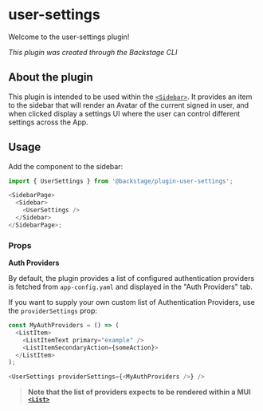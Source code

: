 # user-settings

Welcome to the user-settings plugin!

_This plugin was created through the Backstage CLI_

## About the plugin

This plugin is intended to be used within the [`<Sidebar>`](https://backstage.io/storybook/?path=/story/sidebar--sample-sidebar). It provides an item to the sidebar that will render an Avatar of the current signed in user, and when clicked display a settings UI where the user can control different settings across the App.

## Usage

Add the component to the sidebar:

```ts
import { UserSettings } from '@backstage/plugin-user-settings';

<SidebarPage>
  <Sidebar>
    <UserSettings />
  </Sidebar>
</SidebarPage>;
```

### Props

**Auth Providers**

By default, the plugin provides a list of configured authentication providers is fetched from `app-config.yaml` and displayed in the "Auth Providers" tab.

If you want to supply your own custom list of Authentication Providers, use the `providerSettings` prop:

```ts
const MyAuthProviders = () => (
  <ListItem>
    <ListItemText primary="example" />
    <ListItemSecondaryAction={someAction}>
  </ListItem>
);

<UserSettings providerSettings={<MyAuthProviders />} />
```

> **Note that the list of providers expects to be rendered within a MUI [`<List>`](https://material-ui.com/components/lists/)**
